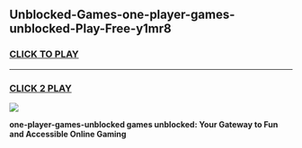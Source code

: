 
## Unblocked-Games-one-player-games-unblocked-Play-Free-y1mr8
<h3>
<a href="https://premium76.site?title=one-player-games-unblocked&ref=23A">CLICK TO PLAY</a></h3>
<hr>

<h3>
<a href="https://premium76.site?title=one-player-games-unblocked&ref=23A">CLICK 2 PLAY</a>
  
</h3>

<a href="https://premium76.site?title=one-player-games-unblocked&ref=23A"><img src="https://clearcache.store/games.png"></a>


**one-player-games-unblocked games unblocked: Your Gateway to Fun and Accessible Online Gaming**
